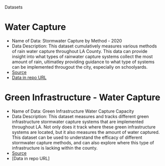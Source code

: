 Datasets
# Water Capture 
* Name of Data: Stormwater Capture by Method - 2020 
* Data Description: This dataset cumulatively measures various methods of rain water capture throughout LA County. This data can provide insight into what types of rainwater capture systems collect the most amount of rain, ultimatley providing guidance to what type of systems can be implemented througout the city, especially on schoolyards. 
* [Source](https://data.lacity.org/Community-Economic-Development/Water-Capture-by-Method/xe35-4wsy)
* [Data in repo URL](https://github.com/elliegert/up206a-ellie/blob/8daac1d836e9171544070aacc94f2a71f345abaa/Data/Water_Capture_by_Method.csv)

# Green Infrastructure - Water Capture 
* Name of Data: Green Infrastructure Water Capture Capacity 
*  Data Description: This dataset measures and tracks different green infrastructure stormwater capture systems that are implemented throughout LA. Not only does it track where these green infrastructure systems are located, but it also measures the amount of water captured. This dataset can be used to understand the efficacy of different stormwater capture methods, and can also explore where this type of infrastructure is lacking within the county. 
* [Source](https://data.lacity.org/Sanitation/Green-Infrastructure-Water-Capture-Capacity/pdbw-x3k8)
* [Data in repo URL]
